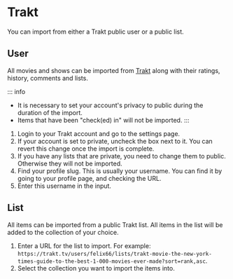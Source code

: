 # Trakt

You can import from either a Trakt public user or a public list.

## User

All movies and shows can be imported from [Trakt](https://trakt.tv) along with
their ratings, history, comments and lists.

::: info
- It is necessary to set your account's privacy to public during the
  duration of the import.
- Items that have been "check(ed) in" will not be imported.
:::

1. Login to your Trakt account and go to the settings page.
2. If your account is set to private, uncheck the box next to it. You can revert
  this change once the import is complete.
1. If you have any lists that are private, you need to change them to public.
  Otherwise they will not be imported.
1. Find your profile slug. This is usually your username. You can find it by
  going to your profile page, and checking the URL.
1. Enter this username in the input.

## List

All items can be imported from a public Trakt list. All items in the list will be added to
the collection of your choice.

1. Enter a URL for the list to import. For example: `https://trakt.tv/users/felix66/lists/trakt-movie-the-new-york-times-guide-to-the-best-1-000-movies-ever-made?sort=rank,asc`.
2. Select the collection you want to import the items into.
